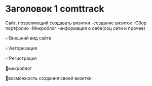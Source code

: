 # Заголовок 1 comttrack

Сайт, позволяющий создавать визитки
-создание визиток
-Сбор портфолио
-Микроблог
-информация о себе(соц сети и прочее)

:white_check_mark:Внешний вид сайта

:white_check_mark:Авторизация

:white_check_mark:Регистрация

:black_square_button:микроблог

:black_square_button:возможность создания своей визитки
